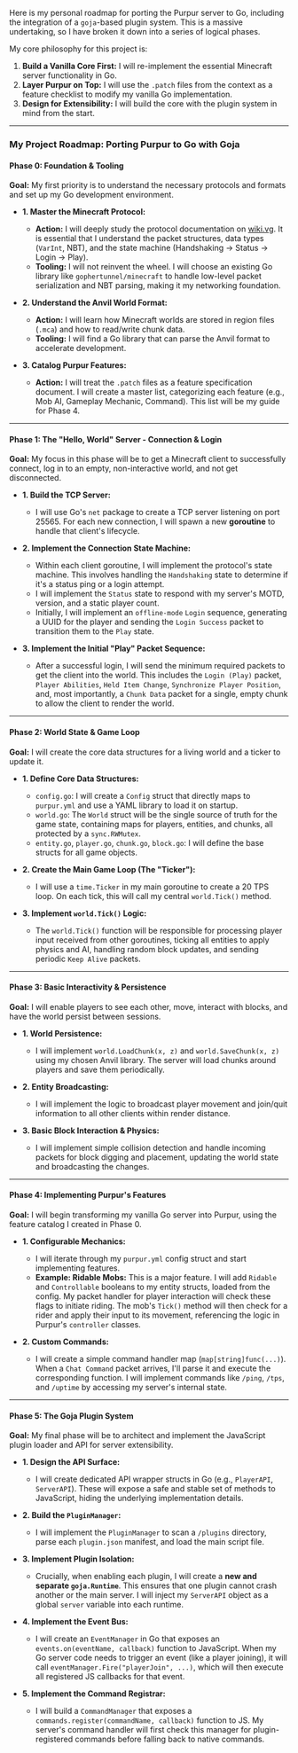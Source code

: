 Here is my personal roadmap for porting the Purpur server to Go, including the integration of a `goja`-based plugin system. This is a massive undertaking, so I have broken it down into a series of logical phases.

My core philosophy for this project is:
1.  **Build a Vanilla Core First:** I will re-implement the essential Minecraft server functionality in Go.
2.  **Layer Purpur on Top:** I will use the `.patch` files from the context as a feature checklist to modify my vanilla Go implementation.
3.  **Design for Extensibility:** I will build the core with the plugin system in mind from the start.

---

### **My Project Roadmap: Porting Purpur to Go with Goja**

#### **Phase 0: Foundation & Tooling**

**Goal:** My first priority is to understand the necessary protocols and formats and set up my Go development environment.

*   **1. Master the Minecraft Protocol:**
    *   **Action:** I will deeply study the protocol documentation on [wiki.vg](https://wiki.vg/Protocol). It is essential that I understand the packet structures, data types (`VarInt`, NBT), and the state machine (Handshaking -> Status -> Login -> Play).
    *   **Tooling:** I will not reinvent the wheel. I will choose an existing Go library like `gophertunnel/minecraft` to handle low-level packet serialization and NBT parsing, making it my networking foundation.

*   **2. Understand the Anvil World Format:**
    *   **Action:** I will learn how Minecraft worlds are stored in region files (`.mca`) and how to read/write chunk data.
    *   **Tooling:** I will find a Go library that can parse the Anvil format to accelerate development.

*   **3. Catalog Purpur Features:**
    *   **Action:** I will treat the `.patch` files as a feature specification document. I will create a master list, categorizing each feature (e.g., Mob AI, Gameplay Mechanic, Command). This list will be my guide for Phase 4.

---

#### **Phase 1: The "Hello, World" Server - Connection & Login**

**Goal:** My focus in this phase will be to get a Minecraft client to successfully connect, log in to an empty, non-interactive world, and not get disconnected.

*   **1. Build the TCP Server:**
    *   I will use Go's `net` package to create a TCP server listening on port 25565. For each new connection, I will spawn a new **goroutine** to handle that client's lifecycle.

*   **2. Implement the Connection State Machine:**
    *   Within each client goroutine, I will implement the protocol's state machine. This involves handling the `Handshaking` state to determine if it's a status ping or a login attempt.
    *   I will implement the `Status` state to respond with my server's MOTD, version, and a static player count.
    *   Initially, I will implement an `offline-mode` `Login` sequence, generating a UUID for the player and sending the `Login Success` packet to transition them to the `Play` state.

*   **3. Implement the Initial "Play" Packet Sequence:**
    *   After a successful login, I will send the minimum required packets to get the client into the world. This includes the `Login (Play)` packet, `Player Abilities`, `Held Item Change`, `Synchronize Player Position`, and, most importantly, a `Chunk Data` packet for a single, empty chunk to allow the client to render the world.

---

#### **Phase 2: World State & Game Loop**

**Goal:** I will create the core data structures for a living world and a ticker to update it.

*   **1. Define Core Data Structures:**
    *   `config.go`: I will create a `Config` struct that directly maps to `purpur.yml` and use a YAML library to load it on startup.
    *   `world.go`: The `World` struct will be the single source of truth for the game state, containing maps for players, entities, and chunks, all protected by a `sync.RWMutex`.
    *   `entity.go`, `player.go`, `chunk.go`, `block.go`: I will define the base structs for all game objects.

*   **2. Create the Main Game Loop (The "Ticker"):**
    *   I will use a `time.Ticker` in my main goroutine to create a 20 TPS loop. On each tick, this will call my central `world.Tick()` method.

*   **3. Implement `world.Tick()` Logic:**
    *   The `world.Tick()` function will be responsible for processing player input received from other goroutines, ticking all entities to apply physics and AI, handling random block updates, and sending periodic `Keep Alive` packets.

---

#### **Phase 3: Basic Interactivity & Persistence**

**Goal:** I will enable players to see each other, move, interact with blocks, and have the world persist between sessions.

*   **1. World Persistence:**
    *   I will implement `world.LoadChunk(x, z)` and `world.SaveChunk(x, z)` using my chosen Anvil library. The server will load chunks around players and save them periodically.

*   **2. Entity Broadcasting:**
    *   I will implement the logic to broadcast player movement and join/quit information to all other clients within render distance.

*   **3. Basic Block Interaction & Physics:**
    *   I will implement simple collision detection and handle incoming packets for block digging and placement, updating the world state and broadcasting the changes.

---

#### **Phase 4: Implementing Purpur's Features**

**Goal:** I will begin transforming my vanilla Go server into Purpur, using the feature catalog I created in Phase 0.

*   **1. Configurable Mechanics:**
    *   I will iterate through my `purpur.yml` config struct and start implementing features.
    *   **Example: Ridable Mobs:** This is a major feature. I will add `Ridable` and `Controllable` booleans to my entity structs, loaded from the config. My packet handler for player interaction will check these flags to initiate riding. The mob's `Tick()` method will then check for a rider and apply their input to its movement, referencing the logic in Purpur's `controller` classes.

*   **2. Custom Commands:**
    *   I will create a simple command handler map (`map[string]func(...)`). When a `Chat Command` packet arrives, I'll parse it and execute the corresponding function. I will implement commands like `/ping`, `/tps`, and `/uptime` by accessing my server's internal state.

---

#### **Phase 5: The Goja Plugin System**

**Goal:** My final phase will be to architect and implement the JavaScript plugin loader and API for server extensibility.

*   **1. Design the API Surface:**
    *   I will create dedicated API wrapper structs in Go (e.g., `PlayerAPI`, `ServerAPI`). These will expose a safe and stable set of methods to JavaScript, hiding the underlying implementation details.

*   **2. Build the `PluginManager`:**
    *   I will implement the `PluginManager` to scan a `/plugins` directory, parse each `plugin.json` manifest, and load the main script file.

*   **3. Implement Plugin Isolation:**
    *   Crucially, when enabling each plugin, I will create a **new and separate `goja.Runtime`**. This ensures that one plugin cannot crash another or the main server. I will inject my `ServerAPI` object as a global `server` variable into each runtime.

*   **4. Implement the Event Bus:**
    *   I will create an `EventManager` in Go that exposes an `events.on(eventName, callback)` function to JavaScript. When my Go server code needs to trigger an event (like a player joining), it will call `eventManager.Fire("playerJoin", ...)`, which will then execute all registered JS callbacks for that event.

*   **5. Implement the Command Registrar:**
    *   I will build a `CommandManager` that exposes a `commands.register(commandName, callback)` function to JS. My server's command handler will first check this manager for plugin-registered commands before falling back to native commands.